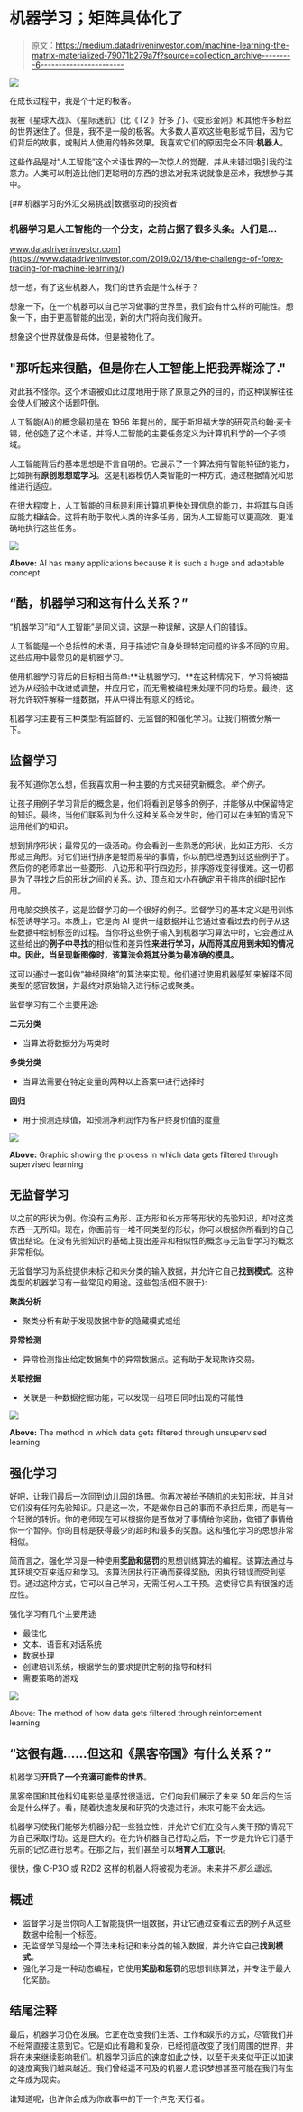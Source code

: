 # 机器学习；矩阵具体化了

> 原文：<https://medium.datadriveninvestor.com/machine-learning-the-matrix-materialized-79071b279a7f?source=collection_archive---------6----------------------->

![](img/00aaba032c07c51646618785d06ec4b2.png)

在成长过程中，我是个十足的极客。

我被《星球大战》、《星际迷航》(比《T2 》好多了)、《变形金刚》和其他许多粉丝的世界迷住了。但是，我不是一般的极客。大多数人喜欢这些电影或节目，因为它们背后的故事，或制片人使用的特殊效果。我喜欢它们的原因完全不同:**机器人**。

这些作品是对“人工智能”这个术语世界的一次惊人的觉醒，并从未错过吸引我的注意力。人类可以制造比他们更聪明的东西的想法对我来说就像是巫术，我想参与其中。

[](https://www.datadriveninvestor.com/2019/02/18/the-challenge-of-forex-trading-for-machine-learning/) [## 机器学习的外汇交易挑战|数据驱动的投资者

### 机器学习是人工智能的一个分支，之前占据了很多头条。人们是…

www.datadriveninvestor.com](https://www.datadriveninvestor.com/2019/02/18/the-challenge-of-forex-trading-for-machine-learning/) 

想一想，有了这些机器人，我们的世界会是什么样子？

想象一下，在一个机器可以自己学习做事的世界里，我们会有什么样的可能性。想象一下，由于更高智能的出现，新的大门将向我们敞开。

想象这个世界就像是母体，但是被物化了。

## "那听起来很酷，但是你在人工智能上把我弄糊涂了."

对此我不怪你。这个术语被如此过度地用于除了原意之外的目的，而这种误解往往会使人们被这个话题吓倒。

人工智能(AI)的概念最初是在 1956 年提出的，属于斯坦福大学的研究员约翰·麦卡锡，他创造了这个术语，并将人工智能的主要任务定义为计算机科学的一个子领域。

人工智能背后的基本思想是不言自明的。它展示了一个算法拥有智能特征的能力，比如拥有**原创思想或学习**。这是机器模仿人类智能的一种方式，通过根据情况和思维进行适应。

在很大程度上，人工智能的目标是利用计算机更快处理信息的能力，并将其与自适应能力相结合。这将有助于取代人类的许多任务，因为人工智能可以更高效、更准确地执行这些任务。

![](img/6a29c96b63db719bab3e33bd6076ce8e.png)

**Above:** AI has many applications because it is such a huge and adaptable concept

## “酷，机器学习和这有什么关系？”

“机器学习”和“人工智能”是同义词，这是一种误解，这是人们的错误。

人工智能是一个总括性的术语，用于描述它自身处理特定问题的许多不同的应用。这些应用中最常见的是机器学习。

使用机器学习背后的目标相当简单:**让机器学习。**在这种情况下，学习将被描述为从经验中改进或调整，并应用它，而无需被编程来处理不同的场景。最终，这将允许软件解释一组数据，并从中得出有意义的结论。

机器学习主要有三种类型:有监督的、无监督的和强化学习。让我们稍微分解一下。

## 监督学习

我不知道你怎么想，但我喜欢用一种主要的方式来研究新概念。*举个例子。*

让孩子用例子学习背后的概念是，他们将看到足够多的例子，并能够从中保留特定的知识。最终，当他们联系到为什么这种关系会发生时，他们可以在未知的情况下运用他们的知识。

想到排序形状；最常见的一级活动。你会看到一些熟悉的形状，比如正方形、长方形或三角形。对它们进行排序是轻而易举的事情，你以前已经遇到过这些例子了。然后你的老师拿出一些菱形、八边形和平行四边形，排序游戏变得很难。这一切都是为了寻找之后的形状之间的关系。边、顶点和大小在确定用于排序的组时起作用。

用电脑交换孩子，这是监督学习的一个很好的例子。监督学习的基本定义是用训练标签诱导学习。本质上，它是向 AI 提供一组数据并让它通过查看过去的例子从这些数据中绘制标签的过程。当你将这些例子输入到机器学习算法中时，它会通过从这些给出的**例子中寻找**的相似性和差异性**来进行学习，从而将其应用到未知的情况中。因此，当呈现新图像时，该算法会将其分类为最准确的模具。**

这可以通过一套叫做“神经网络”的算法来实现。他们通过使用机器感知来解释不同类型的感官数据，并最终对原始输入进行标记或聚类。

监督学习有三个主要用途:

**二元分类**

*   当算法将数据分为两类时

**多类分类**

*   当算法需要在特定变量的两种以上答案中进行选择时

**回归**

*   用于预测连续值，如预测净利润作为客户终身价值的度量

![](img/91023c99479630bb9fa895f73bf23bd4.png)

**Above:** Graphic showing the process in which data gets filtered through supervised learning

## 无监督学习

以之前的形状为例。你没有三角形、正方形和长方形等形状的先验知识，却对这类东西一无所知。现在，你面前有一堆不同类型的形状，你可以根据你所看到的自己做出结论。在没有先验知识的基础上提出差异和相似性的概念与无监督学习的概念非常相似。

无监督学习为系统提供未标记和未分类的输入数据，并允许它自己**找到模式**。这种类型的机器学习有一些常见的用途。这些包括(但不限于):

**聚类分析**

*   聚类分析有助于发现数据中新的隐藏模式或组

**异常检测**

*   异常检测指出给定数据集中的异常数据点。这有助于发现欺诈交易。

**关联挖掘**

*   关联是一种数据挖掘功能，可以发现一组项目同时出现的可能性

![](img/8c3fc3384aaed45dc48af0835902ab55.png)

**Above:** The method in which data gets filtered through unsupervised learning

## 强化学习

好吧，让我们最后一次回到幼儿园的场景。你再次被给予随机的未知形状，并且对它们没有任何先验知识。只是这一次，不是做你自己的事而不承担后果，而是有一个轻微的转折。你的老师现在可以根据你是否做对了事情给你奖励，做错了事情给你一个暂停。你的目标是获得最少的超时和最多的奖励。这和强化学习的思想非常相似。

简而言之，强化学习是一种使用**奖励和惩罚**的思想训练算法的编程。该算法通过与其环境交互来适应和学习。该算法因执行正确而获得奖励，因执行错误而受到惩罚。通过这种方式，它可以自己学习，无需任何人工干预。这使得它具有很强的适应性。

强化学习有几个主要用途

*   最佳化
*   文本、语音和对话系统
*   数据处理
*   创建培训系统，根据学生的要求提供定制的指导和材料
*   需要策略的游戏

![](img/7140c8c73a7224e6507a844fa5e11d16.png)

Above: The method of how data gets filtered through reinforcement learning

## “这很有趣……但这和《黑客帝国》有什么关系？”

机器学习**开启了一个充满可能性的世界**。

黑客帝国和其他科幻电影总是感觉很遥远，它们向我们展示了未来 50 年后的生活会是什么样子。看，随着快速发展和研究的快速进行，未来可能不会太远。

机器学习使我们能够为机器分配一些独立性，并允许它们在没有人类干预的情况下为自己采取行动。这是巨大的。在允许机器自己行动之后，下一步是允许它们基于先前的记忆进行思考。在那之后，我们甚至可以**培育人工意识**。

很快，像 C-P3O 或 R2D2 这样的机器人将被视为老派。未来并不*那么遥远*。

## 概述

*   监督学习是当你向人工智能提供一组数据，并让它通过查看过去的例子从这些数据中绘制一个标签。
*   无监督学习是给一个算法未标记和未分类的输入数据，并允许它自己**找到模式**。
*   强化学习是一种动态编程，它使用**奖励和惩罚**的思想训练算法，并专注于最大化奖励。

## 结尾注释

最后，机器学习仍在发展。它正在改变我们生活、工作和娱乐的方式，尽管我们并不经常直接注意到它。它是如此有趣和复杂，已经彻底改变了我们周围的世界，并将在未来继续影响我们。机器学习适应的速度如此之快，以至于未来似乎正以加速的速度离我们越来越近。我们曾经遥不可及的机器人意识梦想甚至可能在我们有生之年成为现实。

谁知道呢，也许你会成为你故事中的下一个卢克·天行者。